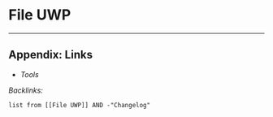 # File UWP

---

## Appendix: Links

* *Tools*

*Backlinks:*

````dataview
list from [[File UWP]] AND -"Changelog"
````
